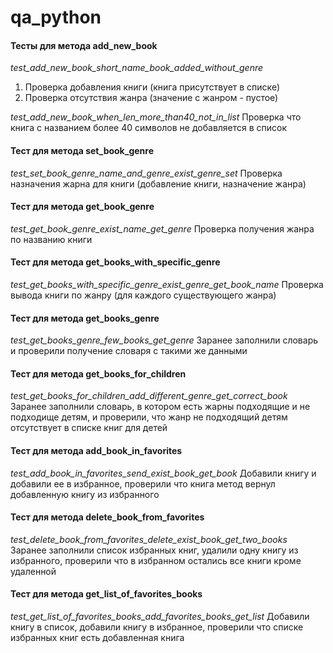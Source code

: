 # qa_python
#### Тесты для метода add_new_book
*test_add_new_book_short_name_book_added_without_genre*
1. Проверка добавления книги (книга присутствует в списке)
2. Проверка отсутствия жанра (значение с жанром - пустое)

*test_add_new_book_when_len_more_than40_not_in_list*
Проверка что книга с названием более 40 символов не добавляется в список

#### Тест для метода set_book_genre
*test_set_book_genre_name_and_genre_exist_genre_set*
Проверка назначения жарна для книги (добавление книги, назначение жанра)

#### Тест для метода get_book_genre
*test_get_book_genre_exist_name_get_genre*
Проверка получения жанра по названию книги

#### Тест для метода get_books_with_specific_genre
*test_get_books_with_specific_genre_exist_genre_get_book_name*
Проверка вывода книги по жанру (для каждого существующего жанра)

#### Тест для метода get_books_genre
*test_get_books_genre_few_books_get_genre*
Заранее заполнили словарь и проверили получение словаря с такими же данными

#### Тест для метода get_books_for_children
*test_get_books_for_children_add_different_genre_get_correct_book*
Заранее заполнили словарь, в котором есть жарны подходящие и не подходище детям, и проверили, что жанр не подходящий детям отсутствует в списке книг для детей 

#### Тест для метода add_book_in_favorites
*test_add_book_in_favorites_send_exist_book_get_book*
Добавили книгу и добавили ее в избранное, проверили что книга метод вернул добавленную книгу из избранного

#### Тест для метода delete_book_from_favorites
*test_delete_book_from_favorites_delete_exist_book_get_two_books*
Заранее заполнили список избранных книг, удалили одну книгу из избранного, проверили что в избранном остались все книги кроме удаленной

#### Тест для метода get_list_of_favorites_books
*test_get_list_of_favorites_books_add_favorites_books_get_list*
Добавили книгу в список, добавили книгу в избранное, проверили что списке избранных книг есть добавленная книга


